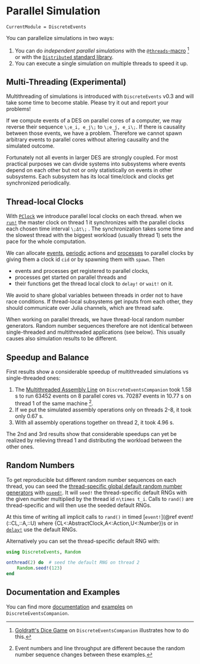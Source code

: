 # Parallel Simulation

```@meta
CurrentModule = DiscreteEvents
```

You can parallelize simulations in two ways:

1. You can do *independent parallel simulations* with the [`@threads`-macro](https://docs.julialang.org/en/v1/manual/multi-threading/#The-@threads-Macro) [^1] or with the [`Distributed` standard library](https://docs.julialang.org/en/v1/stdlib/Distributed/).
2. You can execute a single simulation on multiple threads to speed it up.

## Multi-Threading (Experimental)

Multithreading of simulations is introduced with `DiscreteEvents` v0.3 and will take some time to become stable. Please try it out and report your problems!

If we compute events of a DES on parallel cores of a computer, we may reverse their sequence ``\;e_i, e_j\;`` to  ``\;e_j, e_i\;``. If there is causality between those events, we have a problem. Therefore we cannot spawn arbitrary events to parallel cores without altering causality and the simulated outcome.

Fortunately not all events in larger DES are strongly coupled. For most practical purposes we can divide systems into subsystems where events depend on each other but not or only statistically on events in other subsystems. Each subsystem has its local time/clock and clocks get synchronized periodically.

## Thread-local Clocks

With [`PClock`](@ref) we introduce parallel local clocks on each thread. when we [`run!`](@ref) the master clock on thread 1 it synchronizes with the parallel clocks each chosen time interval ``\;Δt\;`` . The synchronization takes some time and the slowest thread with the biggest workload (usually thread 1) sets the pace for the whole computation.

We can allocate [events](events.md), [periodic](@ref) actions and [processes](@ref) to parallel clocks by giving them a clock id `cid` or by spawning them with `spawn`. Then 

- events and processes get registered to parallel clocks,
- processes get started on parallel threads and
- their functions get the thread local clock to `delay!` or `wait!` on it.

We avoid to share global variables between threads in order not to have race conditions. If thread-local subsystems get inputs from each other, they should communicate over Julia channels, which are thread safe.

When working on parallel threads, we have thread-local random number generators. Random number sequences therefore are not identical between single-threaded and multithreaded applications (see below). This usually causes also simulation results to be different.

## Speedup and Balance

First results show a considerable speedup of multithreaded simulations vs single-threaded ones:

1. The [Multithreaded Assembly Line](https://pbayer.github.io/DiscreteEventsCompanion.jl/dev/examples/assy_thrd/) on `DiscreteEventsCompanion` took 1.58 s to run 63452 events on 8 parallel cores vs. 70287 events in 10.77 s on thread 1 of the same machine [^2].
2. If we put the simulated assembly operations only on threads 2-8, it took only 0.67 s.
3. With all assembly operations together on thread 2, it took 4.96 s.

The 2nd and 3rd results show that considerable speedups can yet be realized by relieving thread 1 and distributing the workload between the other ones.

## Random Numbers

To get reproducible but different random number sequences on each thread, you can seed the [thread-specific global default random number generators](https://julialang.org/blog/2019/07/multithreading/#random_number_generation) with [`pseed!`](@ref). It will `seed!` the thread-specific default RNGs with the given number multiplied by the thread id ``n\times t_i``. Calls to `rand()` are thread-specific and will then use the seeded default RNGs.

At this time of writing all implicit calls to `rand()` in timed [`event!`](@ref event!(::CL,::A,::U)  where {CL<:AbstractClock,A<:Action,U<:Number})s or in [`delay!`](@ref) use the default RNGs.

Alternatively you can set the thread-specific default RNG with:

```julia
using DiscreteEvents, Random

onthread(2) do  # seed the default RNG on thread 2
    Random.seed!(123)
end
```

## Documentation and Examples

You can find more [documentation](https://pbayer.github.io/DiscreteEventsCompanion.jl/dev/parallel/) and [examples](https://pbayer.github.io/DiscreteEventsCompanion.jl/dev/examples/examples/#Multi-Threading-(Experimental)) on `DiscreteEventsCompanion`.

[^1]:  [Goldratt's Dice Game](https://pbayer.github.io/DiscreteEventsCompanion.jl/dev/examples/dicegame/dicegame/) on `DiscreteEventsCompanion` illustrates how to do this.
[^2]: Event numbers and line throughput are different because the random number sequence changes between these examples.